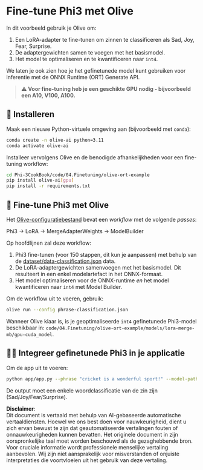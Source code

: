 # Fine-tune Phi3 met Olive

In dit voorbeeld gebruik je Olive om:

1. Een LoRA-adapter te fine-tunen om zinnen te classificeren als Sad, Joy, Fear, Surprise.
2. De adaptergewichten samen te voegen met het basismodel.
3. Het model te optimaliseren en te kwantificeren naar `int4`.

We laten je ook zien hoe je het gefinetunede model kunt gebruiken voor inferentie met de ONNX Runtime (ORT) Generate API.

> **⚠️ Voor fine-tuning heb je een geschikte GPU nodig - bijvoorbeeld een A10, V100, A100.**

## 💾 Installeren

Maak een nieuwe Python-virtuele omgeving aan (bijvoorbeeld met `conda`):

```bash
conda create -n olive-ai python=3.11
conda activate olive-ai
```

Installeer vervolgens Olive en de benodigde afhankelijkheden voor een fine-tuning workflow:

```bash
cd Phi-3CookBook/code/04.Finetuning/olive-ort-example
pip install olive-ai[gpu]
pip install -r requirements.txt
```

## 🧪 Fine-tune Phi3 met Olive

Het [Olive-configuratiebestand](../../../../../code/03.Finetuning/olive-ort-example/phrase-classification.json) bevat een *workflow* met de volgende *passes*:

Phi3 -> LoRA -> MergeAdapterWeights -> ModelBuilder

Op hoofdlijnen zal deze workflow:

1. Phi3 fine-tunen (voor 150 stappen, dit kun je aanpassen) met behulp van de [dataset/data-classification.json](../../../../../code/03.Finetuning/olive-ort-example/dataset/dataset-classification.json) data.
2. De LoRA-adaptergewichten samenvoegen met het basismodel. Dit resulteert in een enkel modelartefact in het ONNX-formaat.
3. Het model optimaliseren voor de ONNX-runtime *en* het model kwantificeren naar `int4` met Model Builder.

Om de workflow uit te voeren, gebruik:

```bash
olive run --config phrase-classification.json
```

Wanneer Olive klaar is, is je geoptimaliseerde `int4` gefinetunede Phi3-model beschikbaar in: `code/04.Finetuning/olive-ort-example/models/lora-merge-mb/gpu-cuda_model`.

## 🧑‍💻 Integreer gefinetunede Phi3 in je applicatie

Om de app uit te voeren:

```bash
python app/app.py --phrase "cricket is a wonderful sport!" --model-path models/lora-merge-mb/gpu-cuda_model
```

De output moet een enkele woordclassificatie van de zin zijn (Sad/Joy/Fear/Surprise).

**Disclaimer**:  
Dit document is vertaald met behulp van AI-gebaseerde automatische vertaaldiensten. Hoewel we ons best doen voor nauwkeurigheid, dient u zich ervan bewust te zijn dat geautomatiseerde vertalingen fouten of onnauwkeurigheden kunnen bevatten. Het originele document in zijn oorspronkelijke taal moet worden beschouwd als de gezaghebbende bron. Voor cruciale informatie wordt professionele menselijke vertaling aanbevolen. Wij zijn niet aansprakelijk voor misverstanden of onjuiste interpretaties die voortvloeien uit het gebruik van deze vertaling.